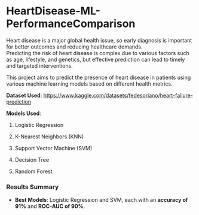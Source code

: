 # HeartDisease-ML-PerformanceComparison

Heart disease is a major global health issue, so early diagnosis is important for better outcomes and reducing healthcare demands.                          
Predicting the risk of heart disease is complex due to various factors such as age, lifestyle, and genetics, but effective prediction can lead to timely and targeted interventions.

This project aims to predict the presence of heart disease in patients using various machine learning models based on different health metrics.

**Dataset Used**: https://www.kaggle.com/datasets/fedesoriano/heart-failure-prediction

**Models Used**:

1. Logistic Regression

2. K-Nearest Neighbors (KNN)

3. Support Vector Machine (SVM)

4. Decision Tree

5. Random Forest

### Results Summary
- **Best Models**: Logistic Regression and SVM, each with an **accuracy of 91%** and **ROC-AUC of 90%**.
